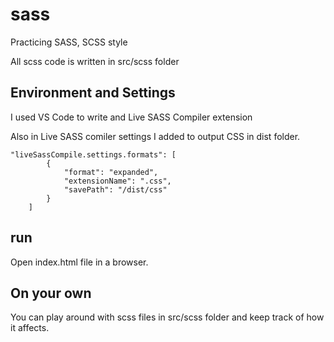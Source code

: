 # sass
Practicing SASS, SCSS style

All scss code is written in src/scss folder

## Environment and Settings

I used VS Code to write and Live SASS Compiler extension

Also in Live SASS comiler settings I added to output CSS
in dist folder.

```
"liveSassCompile.settings.formats": [
        {
            "format": "expanded",
            "extensionName": ".css",
            "savePath": "/dist/css"
        }
    ]
```

## run

Open index.html file in a browser.

## On your own

You can play around with scss files in src/scss folder and keep
track of how it affects.
